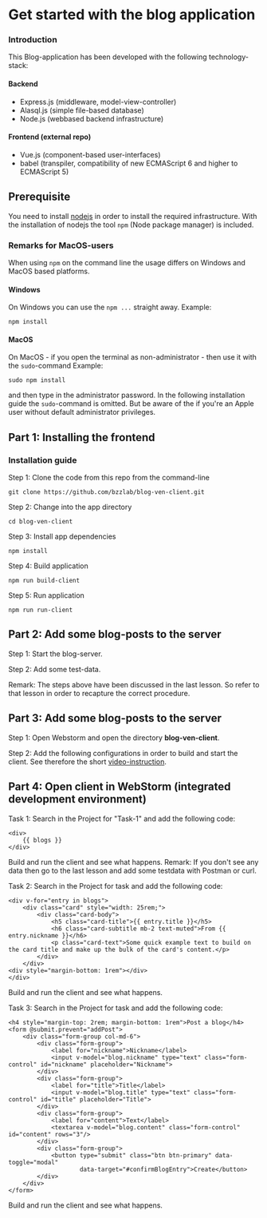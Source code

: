 # Get started with the blog application
### Introduction
This Blog-application has been developed with the following technology-stack:
#### Backend
* Express.js (middleware, model-view-controller)
* Alasql.js (simple file-based database)
* Node.js (webbased backend infrastructure)

#### Frontend (external repo)
* Vue.js (component-based user-interfaces)
* babel (transpiler, compatibility of new ECMAScript 6 and higher to ECMAScript 5)

## Prerequisite
You need to install [nodejs](https://nodejs.org/en/) in order to install the required infrastructure. With the installation of nodejs the tool `npm` (Node package manager) is included.

### Remarks for MacOS-users
When using  `npm` on the command line the usage differs on Windows and MacOS based platforms.
#### Windows 
On Windows you can use the `npm ...` straight away. Example: 
```
npm install
```
#### MacOS
On MacOS - if you open the terminal as non-administrator - then use it with the `sudo`-command 
Example: 
```
sudo npm install
``` 
and then type  in the administrator password. 
In the following installation guide the `sudo`-command is omitted. But be aware of the if you're an Apple user without default administrator privileges.

## Part 1: Installing the frontend
### Installation guide
Step 1: Clone the code from this repo from the command-line
```
git clone https://github.com/bzzlab/blog-ven-client.git
```
Step 2: Change into the app directory
```
cd blog-ven-client
```
Step 3: Install app dependencies
```
npm install
```
Step 4: Build application
```
npm run build-client
```
Step 5: Run application
```
npm run run-client
```

## Part 2: Add some blog-posts to the server
Step 1: Start the blog-server.

Step 2: Add some test-data.

Remark: The steps above have been discussed in the last lesson. So refer to that lesson
in order to recapture the correct procedure.

## Part 3: Add some blog-posts to the server
Step 1: Open Webstorm and open the directory **blog-ven-client**.

Step 2: Add the following configurations in order to build and start the client. See therefore the short 
[video-instruction](http://media.bzzlab.ch/ict05/ict-05_blog-client-webstorm-config.mp4). 



## Part 4: Open client in WebStorm (integrated development environment)
Task 1: Search in the Project for "Task-1" and add the following code:
```
<div>
    {{ blogs }}
</div>
```

Build and run the client and see what happens. 
Remark: If you don't see any data then go to the last lesson and add some testdata with Postman or curl. 

Task 2: Search in the Project for task and add the following code:
```        
<div v-for="entry in blogs">
    <div class="card" style="width: 25rem;">
        <div class="card-body">
            <h5 class="card-title">{{ entry.title }}</h5>
            <h6 class="card-subtitle mb-2 text-muted">From {{ entry.nickname }}</h6>
            <p class="card-text">Some quick example text to build on the card title and make up the bulk of the card's content.</p>
        </div>
    </div>
<div style="margin-bottom: 1rem"></div>
</div>
```
Build and run the client and see what happens. 

Task 3: Search in the Project for task and add the following code:
```
<h4 style="margin-top: 2rem; margin-bottom: 1rem">Post a blog</h4>
<form @submit.prevent="addPost">
    <div class="form-group col-md-6">
        <div class="form-group">
            <label for="nickname">Nickname</label>
            <input v-model="blog.nickname" type="text" class="form-control" id="nickname" placeholder="Nickname">
        </div>
        <div class="form-group">
            <label for="title">Title</label>
            <input v-model="blog.title" type="text" class="form-control" id="title" placeholder="Title">
        </div>
        <div class="form-group">
            <label for="content">Text</label>
            <textarea v-model="blog.content" class="form-control" id="content" rows="3"/>
        </div>
        <div class="form-group">
            <button type="submit" class="btn btn-primary" data-toggle="modal"
                    data-target="#confirmBlogEntry">Create</button>
        </div>
    </div>
</form>
```
Build and run the client and see what happens.
